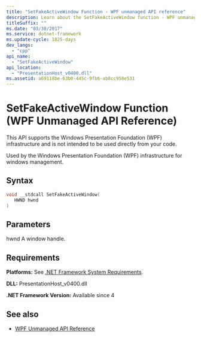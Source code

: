 ```yaml
---
title: "SetFakeActiveWindow Function - WPF unmanaged API reference"
description: Learn about the SetFakeActiveWindow function - WPF unmanaged API reference, which supports the Windows Presentation Foundation (WPF) infrastructure.
titleSuffix: ""
ms.date: "03/30/2017"
ms.service: dotnet-framework
ms.update-cycle: 1825-days
dev_langs:
  - "cpp"
api_name:
  - "SetFakeActiveWindow"
api_location:
  - "PresentationHost_v0400.dll"
ms.assetid: a69118be-63b0-445c-9fb6-ab8cc958e531
---
```

# SetFakeActiveWindow Function (WPF Unmanaged API Reference)

This API supports the Windows Presentation Foundation (WPF) infrastructure and is not intended to be used directly from your code.

Used by the Windows Presentation Foundation (WPF) infrastructure for windows management.

## Syntax

```cpp
void __stdcall SetFakeActiveWindow(
   HWND hwnd
)
```

## Parameters

hwnd
A window handle.

## Requirements

**Platforms:** See [.NET Framework System Requirements](/dotnet/framework/get-started/system-requirements).

**DLL:** PresentationHost_v0400.dll

**.NET Framework Version:** Available since 4

## See also

- [WPF Unmanaged API Reference](wpf-unmanaged-api-reference.md)
